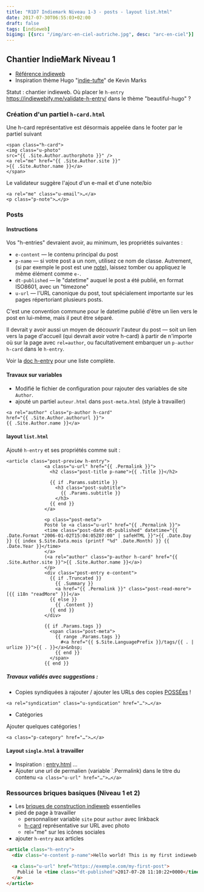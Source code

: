 ```yaml
---
title: "R1D7 Indiemark Niveau 1-3 - posts - layout list.html"
date: 2017-07-30T06:55:03+02:00
draft: false
tags: [indieweb]
bigimg: [{src: "/img/arc-en-ciel-autriche.jpg", desc: "arc-en-ciel"}]
---
```


## Chantier IndieMark Niveau 1

- [Référence indieweb](https://indieweb.org/IndieMark#Level_1) 
- Inspiration thème Hugo "[indie-tufte](https://github.com/ChristopherA/LifeWithAlacrityBlog/tree/master/blog/themes/indie-tufte)" de Kevin Marks

Statut : chantier indieweb. Où placer le `h-entry` <https://indiewebify.me/validate-h-entry/> dans le thème "beautiful-hugo" ?

<!--more-->

### Création d'un partiel `h-card.html` 

Une h-card représentative est désormais appelée dans le footer par le partiel suivant 

```
<span class="h-card">
<img class="u-photo"   
src="{{ .Site.Author.authorphoto }}" />   
<a rel="me" href="{{ .Site.Author.site }}"  
>{{ .Site.Author.name }}</a>
</span>
```

Le validateur suggère l'ajout d'un e-mail et d'une note/bio

```
<a rel="me" class="u-email">…</a>
<p class="p-note">…</p>
```


### Posts 
#### Instructions

Vos "h-entries" devraient avoir, au minimum, les propriétés suivantes :

  * `e-content` — le contenu principal du post
  * `p-name` — si votre post a un nom, utilisez ce nom de classe. Autrement, (si par exemple le post est une [note](https://indieweb.org/note)), laissez tomber ou appliquez le même élément comme `e-`.
  * `dt-published` — le "datetime" auquel le post a été publié, en format ISO8601, avec un "timezone"
  * `u-url` — l'URL canonique du post, tout spécialement importante sur les pages répertoriant plusieurs posts.

C'est une convention commune pour le datetime publié d'être un lien vers le post en lui-même, mais il peut être séparé.

Il devrait y avoir aussi un moyen de découvrir l'auteur du post  — soit un lien vers la page d'accueil (qui devrait avoir votre h-card) à partir de n'importe où sur la page avec `rel=author`, ou facultativement embarquer un `p-author h-card` dans le `h-entry`.

Voir la [doc h-entry](https://microformats.org/wiki/h-entry) pour une liste complète.

#### Travaux sur variables

- Modifié le fichier de configuration pour rajouter des variables de site `Author`.
- ajouté un partiel `auteur.html` dans `post-meta.html` (style à travailler)

```
<a rel="author" class="p-author h-card" 
href="{{ .Site.Author.authorurl }}"> 
{{ .Site.Author.name }}</a>
```

#### layout `list.html`

Ajouté `h-entry` et ses propriétés comme suit : 

```
<article class="post-preview h-entry">
              <a class="u-url" href="{{ .Permalink }}">
                <h2 class="post-title p-name">{{ .Title }}</h2>
    
                {{ if .Params.subtitle }}
                  <h3 class="post-subtitle">
                    {{ .Params.subtitle }}
                  </h3>
                {{ end }}
              </a>
    
              <p class="post-meta">
              Posté le <a class="u-url" href="{{ .Permalink }}">
              <time class="post-date dt-published" datetime="{{ .Date.Format "2006-01-02T15:04:05Z07:00" | safeHTML }}">{{ .Date.Day }} {{ index $.Site.Data.mois (printf "%d" .Date.Month) }} {{ .Date.Year }}</time>
              </a> 
              (<a rel="author" class="p-author h-card" href="{{ .Site.Author.site }}">{{ .Site.Author.name }}</a>)
              </p>
              <div class="post-entry e-content">
                {{ if .Truncated }}
                  {{ .Summary }}
                  <a href="{{ .Permalink }}" class="post-read-more">[{{ i18n "readMore" }}]</a>
                {{ else }}
                  {{ .Content }}
                {{ end }}
              </div>
    
              {{ if .Params.tags }}
                <span class="post-meta">
                  {{ range .Params.tags }}
                    #<a href="{{ $.Site.LanguagePrefix }}/tags/{{ . | urlize }}">{{ . }}</a>&nbsp;
                  {{ end }}
                </span>
              {{ end }}
```

##### Travaux validés avec suggestions : 

- Copies syndiquées à rajouter / ajouter les URLs des copies [POSSÉes](https://indieweb.org/POSSE) !

`<a rel="syndication" class="u-syndication" href="…">…</a>`

- Catégories

Ajouter quelques catégories !

`<a class="p-category" href="…">…</a>`

  



#### Layout `single.html` à travailler

- Inspiration : [entry.html](https://github.com/ChristopherA/LifeWithAlacrityBlog/blob/master/blog/themes/indie-tufte/layouts/_default/entry.html) ... 
- Ajouter une url de permalien (variable `.Permalink) dans le titre du contenu ```<a class="u-url" href="…">…</a>``` 



### Ressources briques basiques (Niveau 1 et 2)

- Les [briques de construction indieweb](https://adactio.com/journal/7698) essentielles
- pied de page à travailler 
	- personnaliser variable `site` pour `author` avec linkback
	- [h-card](http://microformats.org/wiki/h-card) représentative sur URL avec photo 
	- rel="me" sur les icônes sociales
- ajouter `h-entry` aux articles

```html
<article class="h-entry">
  <div class="e-content p-name">Hello world! This is my first indieweb post.</div>

  <a class="u-url" href="https://exemple.com/my-first-post">
    Publié le <time class="dt-published">2017-07-28 11:10:22+0000</time>
  </a>
</article>
```

<!--
### avancé 
#### webmentions

ressources à compléter : 

- [So long Disqus, hello Webmention](https://nicolas-hoizey.com/2017/07/so-long-disqus-hello-webmentions.html) Nicolas Hoizey - 2017-07-27 (plugin Jekyll)
- [indiewebify my static hugo web site](http://www.petersell.com/2017/indiewebify-my-static-hugo-website)

-->

